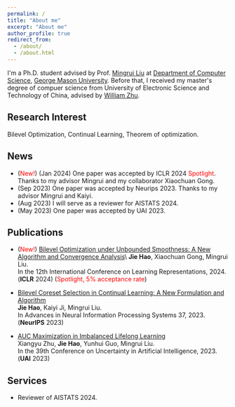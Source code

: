 ```yaml
---
permalink: /
title: "About me"
excerpt: "About me"
author_profile: true
redirect_from: 
  - /about/
  - /about.html
---
```


I'm a Ph.D. student advised by Prof. [Mingrui Liu](https://mingrliu.github.io/) at [Department of Computer Science](https://cs.gmu.edu/), [George Mason University](https://www.gmu.edu/). Before that, I received my master's degree of compuer science from University of Electronic Science and Technology of China, advised by [William Zhu](https://scholar.google.com/citations?user=GIwXoWAAAAAJ&hl=zh-CN).  

Research Interest
------
Bilevel Optimization, Continual Learning, Theorem of optimization.  

News
------
- (<font color=red>New!</font>) (Jan 2024) One paper was accepted by ICLR 2024  <font color=red>Spotlight</font>. Thanks to my advisor Mingrui and my collaborator Xiaochuan Gong.
- (Sep 2023) One paper was accepted by Neurips 2023. Thanks to my advisor Mingrui and Kaiyi.
- (Aug 2023) I will serve as a reviewer for AISTATS 2024.
- (May 2023) One paper was accepted by UAI 2023.
  
Publications
------
- (<font color=red>New!</font>) [Bilevel Optimization under Unbounded Smoothness: A New Algorithm and Convergence Analysis]([https://openreview.net/pdf?id=2dtU9ZbgSN](https://jhao6.github.io/JieHao.github.io/))\
  **Jie Hao**, Xiaochuan Gong, Mingrui Liu.\
  In the 12th International Conference on Learning Representations, 2024. (**ICLR** 2024) (<font color=red>Spotlight, 5% acceptance rate</font>)

- [Bilevel Coreset Selection in Continual Learning: A New Formulation and Algorithm](https://openreview.net/pdf?id=2dtU9ZbgSN)\
  **Jie Hao**, Kaiyi Ji, Mingrui Liu.\
  In Advances in Neural Information Processing Systems 37, 2023. (**NeurIPS** 2023)

- [AUC Maximization in Imbalanced Lifelong Learning](https://proceedings.mlr.press/v216/zhu23a/zhu23a.pdf)\
  Xiangyu Zhu, **Jie Hao**, Yunhui Guo, Mingrui Liu.\
  In the 39th Conference on Uncertainty in Artificial Intelligence, 2023. (**UAI** 2023)      

Services
------
- Reviewer of AISTATS 2024.
